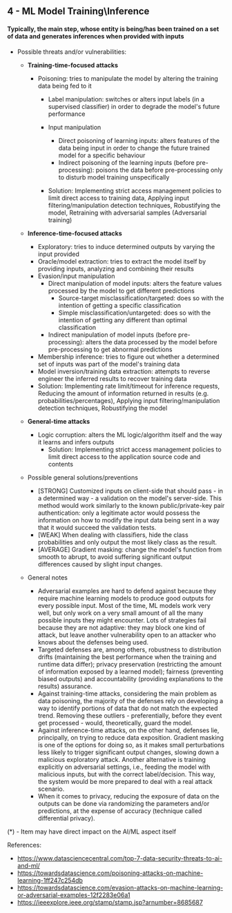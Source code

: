 ## 4 - ML Model Training\Inference
#### Typically, the main step, whose entity is being/has been trained on a set of data and generates inferences when provided with inputs

- Possible threats and/or vulnerabilities:

	- **Training-time-focused attacks**
		- Poisoning: tries to manipulate the model by altering the training data being fed to it
			- Label manipulation: switches or alters input labels (in a supervised classifier) in order to degrade the model's future performance
			
			- Input manipulation
				- Direct poisoning of learning inputs: alters features of the data being input in order to change the future trained model for a specific behaviour
				- Indirect poisoning of the learning inputs (before pre-processing): poisons the data before pre-processing only to disturb model training unspecifically
			- Solution: Implementing strict access management policies to limit direct access to training data, Applying input filtering/manipulation detection techniques, Robustifying the model, Retraining with adversarial samples (Adversarial training)

	- **Inference-time-focused attacks**
		- Exploratory: tries to induce determined outputs by varying the input provided
		- Oracle/model extraction: tries to extract the model itself by providing inputs, analyzing and combining their results
		- Evasion/input manipulation
			- Direct manipulation of model inputs: alters the feature values processed by the model to get different predictions
				- Source-target misclassification/targeted: does so with the intention of getting a specific classification
				- Simple misclassification/untargeted: does so with the intention of getting any different than optimal classification
			- Indirect manipulation of model inputs (before pre-processing): alters the data processed by the model before pre-processing to get abnormal predictions
		- Membership inference: tries to figure out whether a determined set of inputs was part of the model's training data
		- Model inversion/training data extraction: attempts to reverse engineer the inferred results to recover training data
		- Solution: Implementing rate limit/timeout for inference requests, Reducing the amount of information returned in results (e.g. probabilities/percentages), Applying input filtering/manipulation detection techniques, Robustifying the model

	- **General-time attacks**
		- Logic corruption: alters the ML logic/algorithm itself and the way it learns and infers outputs
			- Solution: Implementing strict access management policies to limit direct access to the application source code and contents

	- Possible general solutions/preventions
		- [STRONG] Customized inputs on client-side that should pass - in a determined way - a validation on the model's server-side. This method would work similarly to the known public/private-key pair authentication: only a legitimate actor would possess the information on how to modify the input data being sent in a way that it would succeed the validation tests.
		- [WEAK] When dealing with classifiers, hide the class probabilities and only output the most likely class as the result.
		- [AVERAGE] Gradient masking: change the model's function from smooth to abrupt, to avoid suffering significant output differences caused by slight input changes.
	
	- General notes
		- Adversarial examples are hard to defend against because they require machine learning models to produce good outputs for every possible input. Most of the time, ML models work very well, but only work on a very small amount of all the many possible inputs they might encounter. Lots of strategies fail because they are not adaptive: they may block one kind of attack, but leave another vulnerability open to an attacker who knows about the defenses being used.
		- Targeted defenses are, among others, robustness to distribution drifts (maintaining the best performance when the training and runtime data differ); privacy preservation (restricting the amount of information exposed by a learned model); fairness (preventing biased outputs) and accountability (providing explanations to the results) assurance.
		- Against training-time attacks, considering the main problem as data poisoning, the majority of the defenses rely on developing a way to identify portions of data that do not match the expected trend. Removing these outliers - preferentially, before they event get processed - would, theoretically, guard the model.
		- Against inference-time attacks, on the other hand, defenses lie, principally, on trying to reduce data exposition. Gradient masking is one of the options for doing so, as it makes small perturbations less likely to trigger significant output changes, slowing down a malicious exploratory attack. Another alternative is training explicitly on adversarial settings, i.e., feeding the model with malicious inputs, but with the correct label/decision. This way, the system would be more prepared to deal with a real attack scenario.
		- When it comes to privacy, reducing the exposure of data on the outputs can be done via randomizing the parameters and/or predictions, at the expense of accuracy (technique called differential privacy).

(\*) - Item may have direct impact on the AI/ML aspect itself

References:

- https://www.datasciencecentral.com/top-7-data-security-threats-to-ai-and-ml/
- https://towardsdatascience.com/poisoning-attacks-on-machine-learning-1ff247c254db
- https://towardsdatascience.com/evasion-attacks-on-machine-learning-or-adversarial-examples-12f2283e06a1
- https://ieeexplore.ieee.org/stamp/stamp.jsp?arnumber=8685687
